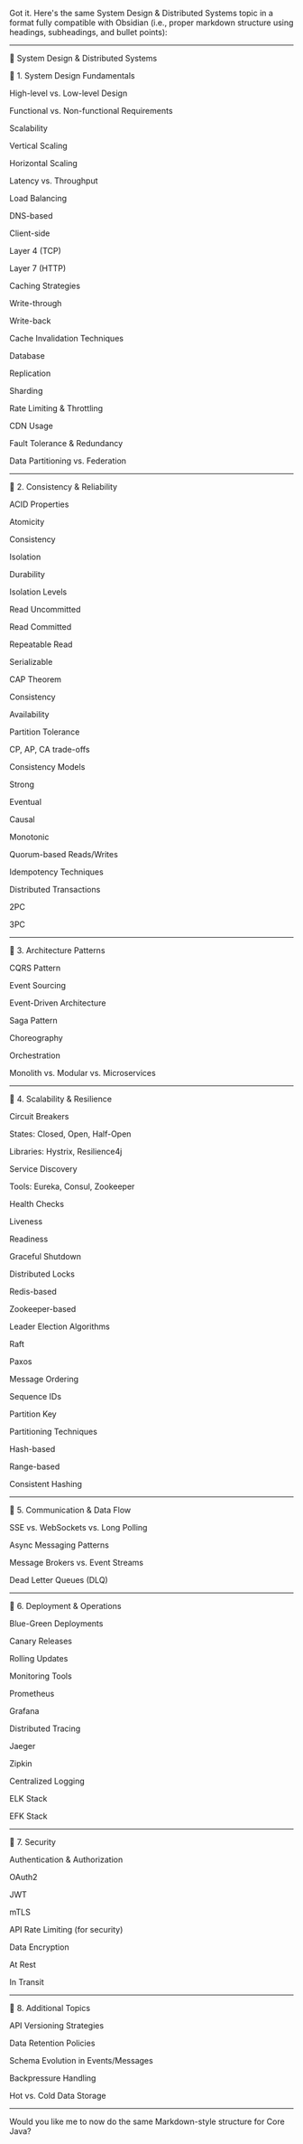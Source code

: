 Got it. Here's the same System Design & Distributed Systems topic in a format fully compatible with Obsidian (i.e., proper markdown structure using headings, subheadings, and bullet points):


---

📂 System Design & Distributed Systems

📌 1. System Design Fundamentals

High-level vs. Low-level Design

Functional vs. Non-functional Requirements

Scalability

Vertical Scaling

Horizontal Scaling


Latency vs. Throughput

Load Balancing

DNS-based

Client-side

Layer 4 (TCP)

Layer 7 (HTTP)


Caching Strategies

Write-through

Write-back

Cache Invalidation Techniques


Database

Replication

Sharding


Rate Limiting & Throttling

CDN Usage

Fault Tolerance & Redundancy

Data Partitioning vs. Federation



---

📌 2. Consistency & Reliability

ACID Properties

Atomicity

Consistency

Isolation

Durability


Isolation Levels

Read Uncommitted

Read Committed

Repeatable Read

Serializable


CAP Theorem

Consistency

Availability

Partition Tolerance

CP, AP, CA trade-offs


Consistency Models

Strong

Eventual

Causal

Monotonic


Quorum-based Reads/Writes

Idempotency Techniques

Distributed Transactions

2PC

3PC




---

📌 3. Architecture Patterns

CQRS Pattern

Event Sourcing

Event-Driven Architecture

Saga Pattern

Choreography

Orchestration


Monolith vs. Modular vs. Microservices



---

📌 4. Scalability & Resilience

Circuit Breakers

States: Closed, Open, Half-Open

Libraries: Hystrix, Resilience4j


Service Discovery

Tools: Eureka, Consul, Zookeeper


Health Checks

Liveness

Readiness


Graceful Shutdown

Distributed Locks

Redis-based

Zookeeper-based


Leader Election Algorithms

Raft

Paxos


Message Ordering

Sequence IDs

Partition Key


Partitioning Techniques

Hash-based

Range-based

Consistent Hashing




---

📌 5. Communication & Data Flow

SSE vs. WebSockets vs. Long Polling

Async Messaging Patterns

Message Brokers vs. Event Streams

Dead Letter Queues (DLQ)



---

📌 6. Deployment & Operations

Blue-Green Deployments

Canary Releases

Rolling Updates

Monitoring Tools

Prometheus

Grafana


Distributed Tracing

Jaeger

Zipkin


Centralized Logging

ELK Stack

EFK Stack




---

📌 7. Security

Authentication & Authorization

OAuth2

JWT

mTLS


API Rate Limiting (for security)

Data Encryption

At Rest

In Transit




---

📌 8. Additional Topics

API Versioning Strategies

Data Retention Policies

Schema Evolution in Events/Messages

Backpressure Handling

Hot vs. Cold Data Storage



---

Would you like me to now do the same Markdown-style structure for Core Java?

